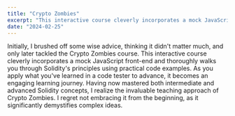 ```yaml
---
title: "Crypto Zombies"
excerpt: "This interactive course cleverly incorporates a mock JavaScript front-end and thoroughly walks you through Solidity's principles using practical code examples."
date: "2024-02-25"
---
```

Initially, I brushed off some wise advice, thinking it didn't matter much, and only later tackled the Crypto Zombies course. This interactive course cleverly incorporates a mock JavaScript front-end and thoroughly walks you through Solidity's principles using practical code examples. As you apply what you've learned in a code tester to advance, it becomes an engaging learning journey. Having now mastered both intermediate and advanced Solidity concepts, I realize the invaluable teaching approach of Crypto Zombies. I regret not embracing it from the beginning, as it significantly demystifies complex ideas.
